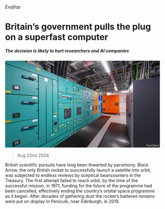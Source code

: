 ###### Exaflop

# Britain’s government pulls the plug on a superfast computer 

##### The decision is likely to hurt researchers and AI companies 

![image](images/20240824_BRP001.jpg) 

> Aug 22nd 2024 

British scientific pursuits have long been thwarted by parsimony. Black Arrow, the only British rocket to successfully launch a satellite into orbit, was subjected to endless reviews by sceptical beancounters in the Treasury. The first attempt failed to reach orbit; by the time of the successful mission, in 1971, funding for the future of the programme had been cancelled, effectively ending the country’s orbital space programme as it began. After decades of gathering dust the rocket’s battered remains were put on display in Penicuik, near Edinburgh, in 2019.

